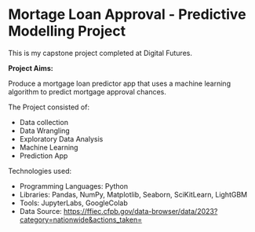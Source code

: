 # Mortage Loan Approval - Predictive Modelling Project

This is my capstone project completed at Digital Futures.

<b>Project Aims:</b>

Produce a mortgage loan predictor app that uses a machine learning algorithm to predict mortgage approval chances. 

The Project consisted of:
  * Data collection
  * Data Wrangling
  * Exploratory Data Analysis
  * Machine Learning
  * Prediction App

Technologies used:
  * Programming Languages: Python
  * Libraries: Pandas, NumPy, Matplotlib, Seaborn, SciKitLearn, LightGBM
  * Tools: JupyterLabs, GoogleColab
  * Data Source: https://ffiec.cfpb.gov/data-browser/data/2023?category=nationwide&actions_taken=

  
